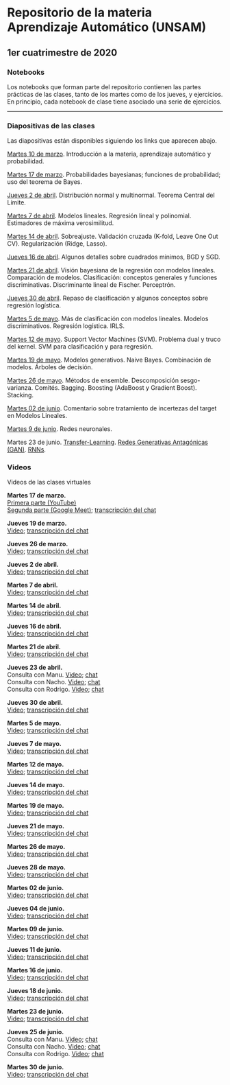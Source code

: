 # Repositorio de la materia Aprendizaje Automático (UNSAM)

## 1er cuatrimestre de 2020

### Notebooks

Los notebooks que forman parte del repositorio contienen las partes prácticas de las clases, tanto de los martes como de los jueves, y ejercicios. En principio, cada notebook de clase tiene asociado una serie de ejercicios.

***

### Diapositivas de las clases

Las diapositivas están disponibles siguiendo los links que aparecen abajo.

[Martes 10 de marzo](https://drive.google.com/file/d/1tWty4OfYgU3LRR1FzH358l5IKz2KQfvM/view). Introducción a la materia, aprendizaje automático y probabilidad.

[Martes 17 de marzo](https://drive.google.com/file/d/1oFB76Vz5Szl6FWjRKAuAsoevDebgYIW_/view). Probabilidades bayesianas; funciones de probabilidad; uso del teorema de Bayes.

[Jueves 2 de abril](https://drive.google.com/file/d/10cjqw1yuE-m17FS5lxOjDz8JL8sQra_0/view). Distribución normal y multinormal. Teorema Central del Límite.

[Martes 7 de abril](https://drive.google.com/file/d/1Td6j5amKZBLiEPeTdibAC3IMPNa7mcjv/view). Modelos lineales. Regresión lineal y polinomial. Estimadores de máxima verosimilitud.

[Martes 14 de abril](https://drive.google.com/file/d/1D1pUlX9E8jQl7IKTbjH7FistQyx_Myh8/view). Sobreajuste. Validación cruzada (K-fold, Leave One Out CV). Regularización (Ridge, Lasso).

[Jueves 16 de abril](https://drive.google.com/open?id=1Dq9lvzY8iI9DAsmkQunq9JlubiK4SoxJ). Algunos detalles sobre cuadrados minimos, BGD y SGD.

[Martes 21 de abril](https://drive.google.com/file/d/1DoWLNQUPJkrPTlS53YUdSLZumQn7bFDd/view). Visión bayesiana de la regresión con modelos lineales. Comparación de modelos. Clasificación: conceptos generales y funciones discriminativas. Discriminante lineal de Fischer. Perceptrón.

[Jueves 30 de abril](https://drive.google.com/file/d/1WFnVMjwRVhUGBmAgpsUSSgRE1C-AQnI8/view). Repaso de clasificación y algunos conceptos sobre regresión logística.

[Martes 5 de mayo](https://drive.google.com/file/d/1P2roqsFsORRWRjfqdLopzfzTATqS4fPA/view). Más de clasificación con modelos lineales. Modelos discriminativos. Regresión logística. IRLS.

[Martes 12 de mayo](https://drive.google.com/file/d/1yFjeezVKlIXggt7DlFkBdXc-3hUeHOCN/view). Support Vector Machines (SVM). Problema dual y truco del kernel. SVM para clasificación y para regresión.

[Martes 19 de mayo](https://drive.google.com/file/d/1NBmAnucQMYI6FAVaQ0dFNVc2PeJ0N8EL/view). Modelos generativos. Naive Bayes. Combinación de modelos. Árboles de decisión.

[Martes 26 de mayo](https://drive.google.com/file/d/1J8m5yNWQkicV6pIap4PHjUIZOq68wHdz/view). Métodos de ensemble. Descomposición sesgo-varianza. Comités. Bagging. Boosting (AdaBoost y Gradient Boost). Stacking.

[Martes 02 de junio](https://drive.google.com/file/d/1ILpXY9TUEVWXGXwM2q7r4fEMPqBGvBRB/view). Comentario sobre tratamiento de incertezas del target en Modelos Lineales.

[Martes 9 de junio](https://drive.google.com/file/d/1GLH1R78PII3dr5UO6i0gaoz_A5P_Bekh/view?usp=sharing). Redes neuronales.

Martes 23 de junio. [Transfer-Learning](https://drive.google.com/file/d/1FSQbNU-6WMdaTsPdWPNG-4pbNHLCF9zG/view?usp=sharing). [Redes Generativas Antagónicas (GAN)](https://drive.google.com/file/d/1miiPjds60ot3t04pCkuaGrgZ7wBNCEAP/view?usp=sharing). [RNNs](https://drive.google.com/file/d/1Gw6luuDlCCDw_7zfVMN8hXCso_vo2LHg/view?usp=sharing).


### Videos

Videos de las clases virtuales

__Martes 17 de marzo.__<br>
[Primera parte (YouTube)](https://www.youtube.com/watch?v=WkpgXdN4gF8&feature=youtu.be)<br>
[Segunda parte (Google Meet)](https://drive.google.com/file/d/1qCTc-uttzxjA3KY6M1vvKSxX9OAikGxN/view); [transcripción del chat](https://drive.google.com/file/d/1aOj1kF2Dd6LoP_AM4JB1XDd1mz3_m7hV/view?usp=sharing)

__Jueves 19 de marzo.__<br>
[Video](https://drive.google.com/file/d/1-Jg3EfaBzeMZcYBieG3Lo8EObOedBC3n/view);
[transcripción del chat](https://drive.google.com/file/d/13DE3rf6X4EtExi-zTFyeixBuO91OK8Sd/view?usp=sharing)

__Jueves 26 de marzo.__<br>
[Video](https://drive.google.com/file/d/1EPb5TmGpaxdUVkPKNCBZrCX9-iLBbUws/view);
[transcripción del chat](https://drive.google.com/file/d/1s2VuABeFMY7jj0k2BkLegCpLmxRFt8_Z/view?usp=sharing)

__Jueves 2 de abril.__<br>
[Video](https://drive.google.com/file/d/1GMCZ9RXDsDfxb1OtOCZyW7CpRs6oP_2w/view);
[transcripción del chat](https://drive.google.com/file/d/1TkSw2TCSxXi9nhvhOK82H_O57WOkTnO3/view)

__Martes 7 de abril.__<br>
[Video](https://drive.google.com/file/d/1XIqKWD5L7F0xhPKkLQXJYZNelhy6z0Y2/view);
[transcripción del chat](https://drive.google.com/file/d/1DQltVnPu_7F_WLqR9oYdSiACszRBPPfu/view)

__Martes 14 de abril.__<br>
[Video](https://drive.google.com/file/d/1tU4bR6EXmr3nHupAus1aXesu85TGKYJW/view);
[transcripción del chat](https://drive.google.com/file/d/1T-ZyxwA3vTkAklgmvGUcUhf3o4msCIyE/view)

__Jueves 16 de abril.__<br>
[Video](https://drive.google.com/file/d/1XXQI7TDqMbJPkbJJOpVaLTVkV1pJYNSS/view);
[transcripción del chat](https://drive.google.com/file/d/167PmPXCoAWFV_dERbRzLC0dBOwvEfWKN/view)

__Martes 21 de abril.__<br>
[Video](https://drive.google.com/file/d/1ge_a9ukMpl3_pRSCgeIF7rjex3gGVq4O/view);
[transcripción del chat](https://drive.google.com/file/d/1FG_vZh6TFRtUY6K46CXflROLVW60CLmH/view)

__Jueves 23 de abril.__<br>
Consulta con Manu. [Video](https://drive.google.com/file/d/13kzi_M5hE8bKp5-fGQR60oYOf-n6VweJ/view); [chat](https://drive.google.com/file/d/1BOQoBVkqHJmhHA9_Um2p5OvAVDTHLxD3/view)<br>
Consulta con Nacho. [Video](https://drive.google.com/file/d/1rP3tCtWnXSTKDNiAq5pRG15oAlwyTXOT/view); [chat](https://drive.google.com/file/d/18DuPbEdJNL1HVxvb5lFZ0YxrWfdVQEm-/view)<br>
Consulta con Rodrigo. [Video](https://drive.google.com/file/d/1kYjWvwCxPJyvNxnpUHbwx0SauGylsA8y/view); [chat](https://drive.google.com/file/d/1ZxKsRW_t3LO3nX6Own5AO6_4-UJwzYkR/view)

__Jueves 30 de abril.__<br>
[Video](https://drive.google.com/file/d/1wHjec7ncIwPhos3Gg4e657Vb_GlazpWr/view);
[transcripción del chat](https://drive.google.com/file/d/1fZsAIC27btj7JIQ-umx2s_RP54z5ttbE/view)

__Martes 5 de mayo.__<br>
[Video](https://drive.google.com/file/d/1f56X7pXaroaDotMGv3XpDgAVlc9O2zZQ/view);
[transcripción del chat](https://drive.google.com/file/d/1MoSPD9MDYXyMQHISQCZNK0ICEuJ_thXk/view)

__Jueves 7 de mayo.__<br>
[Video](https://drive.google.com/file/d/1rh6r5vYv8t_mna51HN5KCQfWE-aDCaRx/view);
[transcripción del chat](https://drive.google.com/file/d/1SJOX_3yS8IM3oG50bVEjeNRcPri71cxe/view)

__Martes 12 de mayo.__<br>
[Video](https://drive.google.com/file/d/1esKkeyfF1X4ys_e6jz09CBQzgkJJ0HrI/view);
[transcripción del chat](https://drive.google.com/file/d/1SzEF3nkY_gsqf7DQUgTAaraBbY3Msnxp/view)

__Jueves 14 de mayo.__<br>
[Video](https://drive.google.com/file/d/1229GmCEnDCO-MJr02_He7-f6221l8wLA/view);
[transcripción del chat](https://drive.google.com/file/d/1RW1x6iLgYKRVXmp4aCtRi3zMA6OLtUWp/view)

__Martes 19 de mayo.__<br>
[Video](https://drive.google.com/file/d/1y3KsVKVWwKgLnq_jVgLKp7ZphXDjLtzC/view);
[transcripción del chat](https://drive.google.com/file/d/1ejjo6do3S0xqjyaetLyJCCmWwZzdeV0Q/view)

__Jueves 21 de mayo.__<br>
[Video](https://drive.google.com/file/d/1pjikEy8hdpoj4GMVZM_6uPUJxBLHb0d7/view);
[transcripción del chat](https://drive.google.com/file/d/1YyxzcYlXGwQmzgK5kDoeFqG_xvmx2iMb/view)

__Martes 26 de mayo.__<br>
[Video](https://drive.google.com/file/d/1fS3emr9LjCbLrk9yFxMlkL1ecJanmA0g/view);
[transcripción del chat](https://drive.google.com/file/d/1u--_3sgp6O4ap4jgv2AdsSml33dTjtBI/view)

__Jueves 28 de mayo.__<br>
[Video](https://drive.google.com/file/d/1tWl7AhIPORWUiRW6eZprK9UCtNi33NW6/view);
[transcripción del chat](https://drive.google.com/file/d/1Xrae7jSdTAqb7UfG5TfQSoqi2zfE9t6R/view)

__Martes 02 de junio.__<br>
[Video](https://drive.google.com/file/d/1uBxUyPuxcNBpZM3K-GgNMhWFh09I6IZU/view);
[transcripción del chat](https://drive.google.com/file/d/1iZgQ58VI_X8RptUnvCjfZ6n_ZMEk4BCA/view)

__Jueves 04 de junio.__<br>
[Video](https://drive.google.com/file/d/19OrUvG7xXZCvjS1Fam6kwPFZMyPvRImI/view);
[transcripción del chat](https://drive.google.com/file/d/1E59AAJSZGGjM0nrNZy-Olo_F-0ZgOgbd/view)

__Martes 09 de junio.__<br>
[Video](https://drive.google.com/file/d/1qCZUfab9mp3u2z7z02y9AIQMW2T31gcp/view);
[transcripción del chat](https://drive.google.com/file/d/1GipnUXVCv6mh-lW3a860j8pEGv8xv7er/view)

__Jueves 11 de junio.__<br>
[Video](https://drive.google.com/file/d/1CK22nkykTYXJi9dr39_YiV67OtCDU-Pc/view);
[transcripción del chat](https://drive.google.com/file/d/1VUODSCa8YLAqEn7yVkHXca9S94ElFRmJ/view)

__Martes 16 de junio.__<br>
[Video](https://drive.google.com/file/d/1qVWf_pdbVtZjBu_9ImoRbqx2aXlujLmL/view);
[transcripción del chat](https://drive.google.com/file/d/1fYvQ8yc76yaSHG3f_1VENaTtCaUdy49A/view)

__Jueves 18 de junio.__<br>
[Video](https://drive.google.com/file/d/1Ah6qz_4KcdxmT0v__uMMNCr38EnRsgav/view);
[transcripción del chat](https://drive.google.com/file/d/1ZWWN2TxhIDdZUxg0J5QLJGwDub0pJZXp/view)

__Martes 23 de junio.__<br>
[Video](https://drive.google.com/file/d/1WUF91z-9RTQ-ywcMnUgPV4Wnitu7xq5m/view);
[transcripción del chat](https://drive.google.com/file/d/1DJ_aZJqrUzU0X-hU9S9ewz2pG8UH6_RC/view)

__Jueves 25 de junio.__<br>
Consulta con Manu. [Video](https://drive.google.com/file/d/19QtKBzqDXLi_FMvHrYvrj6iJJwzZ5WnN/view?usp=sharing); [chat](https://drive.google.com/file/d/1ipWf_CBqFRZ_A8hs4k0DAb0SA77_ESB4/view?usp=sharing)<br>
Consulta con Nacho. [Video](https://drive.google.com/file/d/14Hh76EaFQPyv5T3DaYKXg59crKQ8RR2o/view); [chat](https://drive.google.com/file/d/1GJtKHYpX0LUU0w0BzmIu0NXPk3MYsU67/view)<br>
Consulta con Rodrigo. [Video](https://drive.google.com/file/d/1AY1unWJhq3NwV3xei-oODnQf3Iulv5O1/view); [chat](https://drive.google.com/file/d/1q0KAEL30BAfTQ0zhz8IJjBWJAkSJ-zM9/view)

__Martes 30 de junio.__<br>
[Video](https://drive.google.com/file/d/17Nr7BJ-shrJ9d9Ncq_xPvbZ0Kz60wajv/view);
[transcripción del chat](https://drive.google.com/file/d/1GuNd06vvCMUTR05rjedcpx-Y_tSjG9eK/view)
